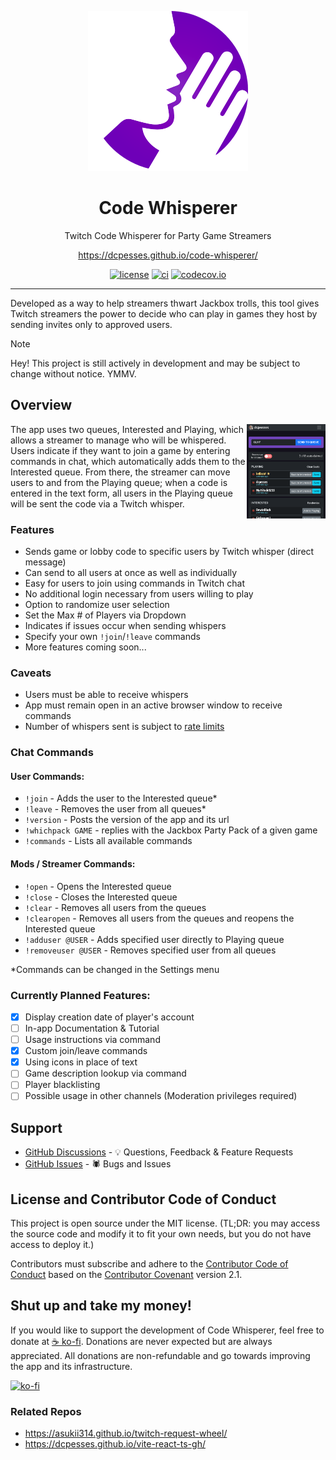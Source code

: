 <div align="center" width="50%">

![Code Whisperer logo](/assets/logo-128.svg)

# Code Whisperer

Twitch Code Whisperer for Party Game Streamers

https://dcpesses.github.io/code-whisperer/

[![license](https://img.shields.io/badge/license-MIT-blue.svg)](https://github.com/dcpesses/code-whisperer/blob/main/license)
[![ci](https://github.com/dcpesses/code-whisperer/actions/workflows/ci.yml/badge.svg?branch=main)](https://github.com/dcpesses/code-whisperer/actions)
[![codecov.io](https://codecov.io/gh/dcpesses/code-whisperer/coverage.svg?branch=main)](https://codecov.io/gh/dcpesses/code-whisperer?branch=master)

</div>

*****

Developed as a way to help streamers thwart Jackbox trolls, this tool gives Twitch streamers the power to decide who can play in games they host by sending invites only to approved users.

> [!NOTE]
> Hey! This project is still actively in development and may be subject to change without notice. YMMV.

## Overview
<img src="/assets/screenshot.png" alt="app interface screenshot" align="right" width="25%" />
The app uses two queues, Interested and Playing, which allows a streamer to manage who will
be whispered. Users indicate if they want to join a game by entering commands in chat, which automatically adds them to the Interested queue. From there, the streamer can move users to and from the Playing queue; when a code is entered in the text form, all users in the Playing queue will be sent the code via a Twitch whisper.

### Features
- Sends game or lobby code to specific users by Twitch whisper (direct message)
- Can send to all users at once as well as individually
- Easy for users to join using commands in Twitch chat
- No additional login necessary from users willing to play
- Option to randomize user selection
- Set the Max # of Players via Dropdown
- Indicates if issues occur when sending whispers
- Specify your own `!join`/`!leave` commands
- More features coming soon...

### Caveats
- Users must be able to receive whispers
- App must remain open in an active browser window to receive commands
- Number of whispers sent is subject to [rate limits](https://dev.twitch.tv/docs/irc/#rate-limits)

### Chat Commands

#### User Commands:
* `!join` - Adds the user to the Interested queue*
* `!leave` - Removes the user from all queues*
* `!version` - Posts the version of the app and its url
* `!whichpack GAME` - replies with the Jackbox Party Pack of a given game
* `!commands` - Lists all available commands
#### Mods / Streamer Commands:
* `!open` - Opens the Interested queue
* `!close` - Closes the Interested queue
* `!clear` - Removes all users from the queues
* `!clearopen` - Removes all users from the queues and reopens the Interested queue
* `!adduser @USER` - Adds specified user directly to Playing queue
* `!removeuser @USER` - Removes specified user from all queues

 *Commands can be changed in the Settings menu

### Currently Planned Features:
- [x] Display creation date of player's account
- [ ] In-app Documentation & Tutorial
- [ ] Usage instructions via command
- [x] Custom join/leave commands
- [x] Using icons in place of text
- [ ] Game description lookup via command
- [ ] Player blacklisting
- [ ] Possible usage in other channels (Moderation privileges required)

## Support

- [GitHub Discussions](https://github.com/dcpesses/code-whisperer/discussions) - 💡 Questions, Feedback & Feature Requests
- [GitHub Issues](https://github.com/dcpesses/code-whisperer/issues) - 🕷️ Bugs and Issues

## License and Contributor Code of Conduct

This project is open source under the MIT license. (TL;DR: you may access the source code and modify it to fit your own needs, but you do not have access to deploy it.)

Contributors must subscribe and adhere to the [Contributor Code of Conduct](https://www.contributor-covenant.org/version/2/1/code_of_conduct/) based on the [Contributor Covenant](http://contributor-covenant.org) version 2.1.


## Shut up and take my money!

If you would like to support the development of Code Whisperer, feel free to donate at [☕️ ko-fi](https://ko-fi.com/V7V6VSUT1). Donations are never expected but are always appreciated. All donations are non-refundable and go towards improving the app and its infrastructure.

[![ko-fi](https://ko-fi.com/img/githubbutton_sm.svg)](https://ko-fi.com/V7V6VSUT1)


### Related Repos
- https://asukii314.github.io/twitch-request-wheel/
- https://dcpesses.github.io/vite-react-ts-gh/
